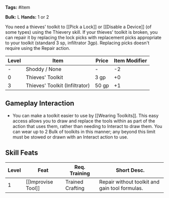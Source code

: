**Tags:** #item 

**Bulk:** L
**Hands:** 1 or 2

You need a thieves' toolkit to [[Pick a Lock]] or [[Disable a Device]] (of some types) using the Thievery skill. If your thieves' toolkit is broken, you can repair it by replacing the lock picks with replacement picks appropriate to your toolkit (standard 3 sp,  infiltrator 3gp). Replacing picks doesn't require using the Repair action.

| **Level** | **Item**                       | **Price** | **Item Modifier** |
| --------- | ------------------------------ | --------- | ----------------- |
| -         | Shoddy / None                  | -         | -2                |
| 0         | Thieves' Toolkit               | 3 gp      | +0                |
| 3         | Thieves' Toolkit (Infiltrator) | 50 gp     | +1                |

## Gameplay Interaction

- You can make a toolkit easier to use by [[Wearing Toolkits]]. This easy access allows you to draw and replace the tools within as part of the action that uses them, rather than needing to Interact to draw them. You can wear up to 2 Bulk of toolkits in this manner; any beyond this limit must be stowed or drawn with an Interact action to use.

## Skill Feats

| Level | Feat               | Req. Training    | Short Desc.                                    |
| ----- | ------------------ | ---------------- | ---------------------------------------------- |
| 1     | [[Improvise Tool]] | Trained Crafting | Repair without toolkit and gain tool formulas. |
